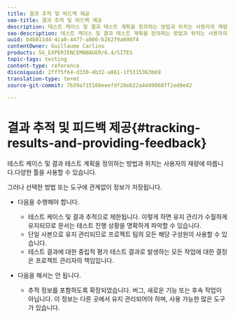 ```yaml
---
title: 결과 추적 및 피드백 제공
seo-title: 결과 추적 및 피드백 제공
description: 테스트 케이스 및 결과 테스트 계획을 정의하는 방법과 위치는 사용자의 재량에 따라 다릅니다.
seo-description: 테스트 케이스 및 결과 테스트 계획을 정의하는 방법과 위치는 사용자의 재량에 따라 다릅니다.
uuid: b4b811d4-4ca0-4477-a866-b262f9a698f4
contentOwner: Guillaume Carlino
products: SG_EXPERIENCEMANAGER/6.4/SITES
topic-tags: testing
content-type: reference
discoiquuid: 2fff5f64-d330-4b32-a861-1f5315363b69
translation-type: tm+mt
source-git-commit: 7b39a715166eeefdf20eb22a4449068ff1ed0e42

---
```



# 결과 추적 및 피드백 제공{#tracking-results-and-providing-feedback}

테스트 케이스 및 결과 테스트 계획을 정의하는 방법과 위치는 사용자의 재량에 따릅니다.다양한 툴을 사용할 수 있습니다.

그러나 선택한 방법 또는 도구에 관계없이 정보가 저장됩니다.

* 다음을 수행해야 합니다.

   * 테스트 케이스 및 결과 추적으로 제한됩니다. 이렇게 하면 유지 관리가 수월하게 유지되므로 문서는 테스트 진행 상황을 명확하게 파악할 수 있습니다.
   * 단일 사본으로 유지 관리되므로 프로젝트 팀의 모든 해당 구성원이 사용할 수 있습니다.
   * 테스트 결과에 대한 중립적 평가 테스트 결과로 발생하는 모든 작업에 대한 결정은 프로젝트 관리자의 책임입니다.

* 다음을 해서는 안 됩니다.

   * 추적 정보를 포함하도록 확장되었습니다. 버그, 새로운 기능 또는 후속 작업이 아닙니다. 이 정보는 다른 곳에서 유지 관리되어야 하며, 사용 가능한 많은 도구가 있습니다.

